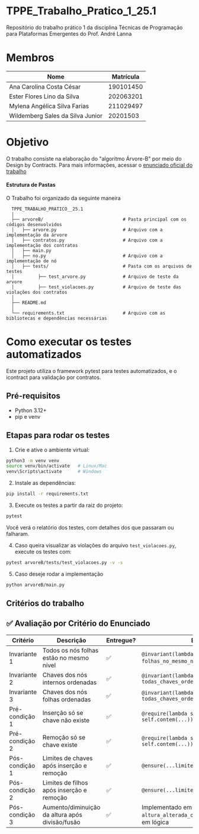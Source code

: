 # TPPE_Trabalho_Pratico_1_25.1

Repositório do trabalho prático 1 da disciplina Técnicas de Programação para Plataformas Emergentes do Prof. André Lanna

# Membros 

|Nome | Matrícula |
|-----|-----------|
|Ana Carolina Costa César | 190101450 |
| Ester Flores Lino da Silva |  202063201 | 
| Mylena Angélica Silva Farias | 211029497|
| Wildemberg Sales da Silva Junior | 20201503 |

# Objetivo

O trabalho consiste na elaboração do "algoritmo Árvore-B" por meio do Design by Contracts. Para mais informações, acessar o [enunciado oficial do trabalho](https://github.com/andrelanna/fga0242/tree/master/trabalhoPratico1)

#### Estrutura de Pastas
O Trabalho foi organizado da seguinte maneira

      TPPE_TRABALHO_PRATICO__25.1
      |
      ├── arvoreB/                              # Pasta principal com os códigos desenvolvidos
      │   ├── arvore.py                         # Arquivo com a implementação da árvore
      │   ├── contratos.py                      # Arquivo com a implementação dos contratos
      │   ├── main.py
      │   ├── no.py                             # Arquivo com a implementação de nó
      │   ├── tests/                            # Pasta com os arquivos de testes
      │         ├── test_arvore.py              # Arquivo de teste da arvore
      │         ├── test_violacoes.py           # Arquivo de teste das violações dos contratos
      │   
      ├── README.md
      │   
      └── requirements.txt                      # Arquivo com as bibliotecas e dependências necessárias

# Como executar os testes automatizados
Este projeto utiliza o framework pytest para testes automatizados, e o icontract para validação por contratos.

## Pré-requisitos
- Python 3.12+
- pip e venv


## Etapas para rodar os testes

1. Crie e ative o ambiente virtual:

```bash
python3 -m venv venv
source venv/bin/activate   # Linux/Mac
venv\Scripts\activate      # Windows
```

2. Instale as dependências:

```bash
pip install -r requirements.txt
```

3. Execute os testes a partir da raiz do projeto:

```bash
pytest
```

Você verá o relatório dos testes, com detalhes dos que passaram ou falharam.

4. Caso queira visualizar as violações do arquivo `test_violacoes.py`, execute os testes com:

```bash
pytest arvoreB/tests/test_violacoes.py -v -s
```

5. Caso deseje rodar a implementação

```bash
python arvoreB/main.py 
```

## Critérios do trabalho
## ✅ Avaliação por Critério do Enunciado

| Critério          | Descrição                                                           | Entregue? | Evidência                                                                 |
|-------------------|---------------------------------------------------------------------|-----------|---------------------------------------------------------------------------|
| Invariante 1      | Todos os nós folhas estão no mesmo nível                           | ✅         | `@invariant(lambda self: folhas_no_mesmo_nivel(...))` no `arvore.py`     |
| Invariante 2      | Chaves dos nós internos ordenadas                                  | ✅         | `@invariant(lambda self: todas_chaves_ordenadas_internos(...))`          |
| Invariante 3      | Chaves dos nós folhas ordenadas                                    | ✅         | `@invariant(lambda self: todas_chaves_ordenadas_folhas(...))`            |
| Pré-condição 1    | Inserção só se chave não existe                                     | ✅         | `@require(lambda self, chave: not self.contem(...))`                     |
| Pré-condição 2    | Remoção só se chave existe                                          | ✅         | `@require(lambda self, chave: self.contem(...))`                         |
| Pós-condição 1    | Limites de chaves após inserção e remoção                          | ✅         | `@ensure(...limites_chaves_pos_condicao...)`                             |
| Pós-condição 2    | Limites de filhos após inserção e remoção                          | ✅         | `@ensure(...limites_filhos_pos_condicao...)`                             |
| Pós-condição 3    | Aumento/diminuição da altura após divisão/fusão                    | ✅         | Implementado em `altura_alterada_corretamente(...)` e usado em lógica    |
